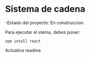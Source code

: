 <h1>Sistema de cadena</h1>

-Estado del proyecto: En construccion.

Para ejecutar el stema, debes poner:

```npm intall react```

Actualice readme
